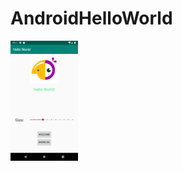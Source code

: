 # AndroidHelloWorld
<img src="https://github.com/zwd973/AndroidHelloWorld/blob/master/screen.png" width="108" height="192" alt="图片描述文字"/>
